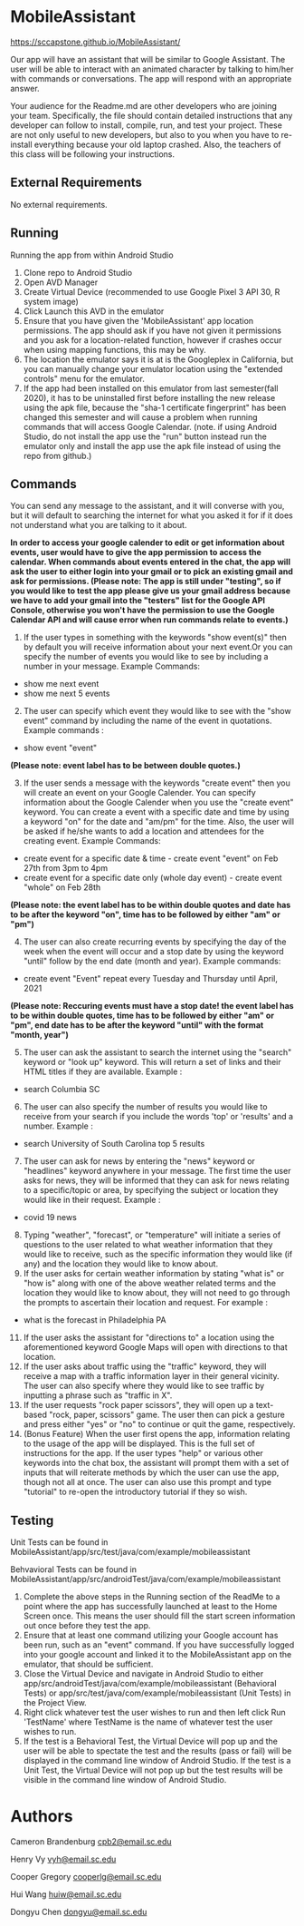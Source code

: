 # MobileAssistant

https://sccapstone.github.io/MobileAssistant/

Our app will have an assistant that will be similar to Google Assistant. The user
will be able to interact with an animated character by talking to him/her with commands 
or conversations. The app will respond with an appropriate answer.

Your audience for the Readme.md are other developers who are joining your team.
Specifically, the file should contain detailed instructions that any developer
can follow to install, compile, run, and test your project. These are not only
useful to new developers, but also to you when you have to re-install everything
because your old laptop crashed. Also, the teachers of this class will be
following your instructions.

## External Requirements

No external requirements.

## Running

Running the app from within Android Studio
1. Clone repo to Android Studio
2. Open AVD Manager
3. Create Virtual Device (recommended to use Google Pixel 3 API 30, R system image)
4. Click Launch this AVD in the emulator
5. Ensure that you have given the 'MobileAssistant' app location permissions. The app should ask if you have not given it permissions and you ask for a location-related function, however if crashes occur when using mapping functions, this may be why.
6. The location the emulator says it is at is the Googleplex in California, but you can manually change your emulator location using the "extended controls" menu for the emulator.
7. If the app had been installed on this emulator from last semester(fall 2020), it has to be uninstalled first before installing the new release using the apk file, because the "sha-1 certificate fingerprint" has been changed this semester and will cause a problem when running commands that will access Google Calendar. (note. if using Android Studio, do not install the app use the "run" button instead run the emulator only and install the app use the apk file instead of using the repo from github.)

## Commands

You can send any message to the assistant, and it will converse with you, but it will default to searching the internet for what you asked it for if it does not understand what you are talking to it about. 

**In order to access your google calender to edit or get information about events, user would have to give the app permission to access the calendar. When commands about events entered in the chat, the app will ask the user to either login into your gmail or to pick an existing gmail and ask for permissions. (Please note: The app is still under "testing", so if you would like to test the app please give us your gmail address because we have to add your gmail into the "testers" list for the Google API Console, otherwise you won't have the permission to use the Google Calendar API and will cause error when run commands relate to events.)**

1. If the user types in something with the keywords "show event(s)" then by default you will receive information about your next event.Or you can specify the number of events you would like to see by including a number in your message. Example Commands:
* show me next event
* show me next 5 events
2. The user can specify which event they would like to see with the "show event" command by including the name of the event in quotations. Example commands :
* show event "event"

**(Please note: event label has to be between double quotes.)**

3. If the user sends a message with the keywords "create event" then you will create an event on your Google Calender. You can specify information about the Google Calender when you use the "create event" keyword. You can create a event with a specific date and time by using a keyword "on" for the date and "am/pm" for the time. Also, the user will be asked if he/she wants to add a location and attendees for the creating event. Example Commands:
* create event for a specific date & time     -    create event "event" on Feb 27th from 3pm to 4pm   
* create event for a specific date only (whole day event)    - create event "whole" on Feb 28th

**(Please note: the event label has to be within double quotes and date has to be after the keyword "on", time has to be followed by either "am" or "pm")**

4. The user can also create recurring events by specifying the day of the week when the event will occur and a stop date by using the keyword "until" follow by the end date (month and year). Example commands:
* create event "Event" repeat every Tuesday and Thursday until April, 2021

**(Please note: Reccuring events must have a stop date! the event label has to be within double quotes, time has to be followed by either "am" or "pm", end date has to be after the keyword "until" with the format "month, year")**

5. The user can ask the assistant to search the internet using the "search" keyword or "look up" keyword. This will return a set of links and their HTML titles if they are available. Example :
* search Columbia SC
6. The user can also specify the number of results you would like to receive from your search if you include the words 'top' or 'results' and a number. Example :
* search University of South Carolina top 5 results
7. The user can ask for news by entering the "news" keyword or "headlines" keyword anywhere in your message. The first time the user asks for news, they will be informed that they can ask for news relating to a specific/topic or area, by specifying the subject or location they would like in their request. Example :
* covid 19 news
8. Typing "weather", "forecast", or "temperature" will initiate a series of questions to the user related to what weather information that they would like to receive, such as the specific information they would like (if any) and the location they would like to know about.
9. If the user asks for certain weather information by stating "what is" or "how is" along with one of the above weather related terms and the location they would like to know about, they will not need to go through the prompts to ascertain their location and request. For example :
* what is the forecast in Philadelphia PA
11. If the user asks the assistant for "directions to" a location using the aforementioned keyword Google Maps will open with directions to that location.
12. If the user asks about traffic using the "traffic" keyword, they will receive a map with a traffic information layer in their general vicinity. The user can also specify where they would like to see traffic by inputting a phrase such as "traffic in X".
13. If the user requests "rock paper scissors", they will open up a text-based "rock, paper, scissors" game. The user then can pick a gesture and press either "yes" or "no" to continue or quit the game, respectively.
14. (Bonus Feature) When the user first opens the app, information relating to the usage of the app will be displayed. This is the full set of instructions for the app. If the user types "help" or various other keywords into the chat box, the assistant will prompt them with a set of inputs that will reiterate methods by which the user can use the app, though not all at once. The user can also use this prompt and type "tutorial" to re-open the introductory tutorial if they so wish.

## Testing
Unit Tests can be found in MobileAssistant/app/src/test/java/com/example/mobileassistant

Behvavioral Tests can be found in MobileAssistant/app/src/androidTest/java/com/example/mobileassistant

1. Complete the above steps in the Running section of the ReadMe to a point where the app has successfully launched at least to the Home Screen once. This means the user should fill the start screen information out once before they test the app.
2. Ensure that at least one command utilizing your Google account has been run, such as an "event" command. If you have successfully logged into your google account and linked it to the MobileAssistant app on the emulator, that should be sufficient.
3. Close the Virtual Device and navigate in Android Studio to either app/src/androidTest/java/com/example/mobileassistant (Behavioral Tests) or app/src/test/java/com/example/mobileassistant (Unit Tests) in the Project View.
4. Right click whatever test the user wishes to run and then left click Run 'TestName' where TestName is the name of whatever test the user wishes to run.
5. If the test is a Behavioral Test, the Virtual Device will pop up and the user will be able to spectate the test and the results (pass or fail) will be displayed in the command line window of Android Studio. If the test is a Unit Test, the Virtual Device will not pop up but the test results will be visible in the command line window of Android Studio.

# Authors

Cameron Brandenburg cpb2@email.sc.edu

Henry Vy vyh@email.sc.edu

Cooper Gregory cooperlg@email.sc.edu

Hui Wang huiw@email.sc.edu

Dongyu Chen dongyu@email.sc.edu

